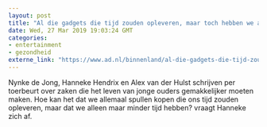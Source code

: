 ```yaml
---
layout: post
title: "Al die gadgets die tijd zouden opleveren, maar toch hebben we als ouders juist minder tijd"
date: Wed, 27 Mar 2019 19:03:24 GMT
categories: 
- entertainment 
- gezondheid 
externe_link: "https://www.ad.nl/binnenland/al-die-gadgets-die-tijd-zouden-opleveren-maar-toch-hebben-we-als-ouders-juist-minder-tijd~aa5878eb/"
---
```


Nynke de Jong, Hanneke Hendrix en Alex van der Hulst schrijven per toerbeurt over zaken die het leven van jonge ouders gemakkelijker moeten maken. Hoe kan het dat we allemaal spullen kopen die ons tijd zouden opleveren, maar dat we alleen maar minder tijd hebben? vraagt Hanneke zich af.
